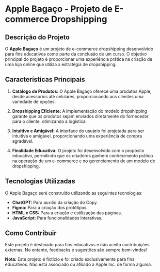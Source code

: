 # Apple Bagaço - Projeto de E-commerce Dropshipping

## Descrição do Projeto

O **Apple Bagaço** é um projeto de e-commerce dropshipping desenvolvido para fins educativos como parte da conclusão de um curso. O objetivo principal do projeto é proporcionar uma experiência prática na criação de uma loja online que utiliza a estratégia de dropshipping.

## Características Principais

1. **Catálogo de Produtos:** O Apple Bagaço oferece uma produtos Apple, desde acessórios até celulares, proporcionando aos clientes uma variedade de opções.

2. **Dropshipping Eficiente:** A implementação do modelo dropshipping garante que os produtos sejam enviados diretamente do fornecedor para o cliente, otimizando a logística.

3. **Intuitivo e Amigável:** A interface do usuário foi projetada para ser intuitiva e amigável, proporcionando uma experiência de compra agradável.

4. **Finalidade Educativa:** O projeto foi desenvolvido com o propósito educativo, permitindo que os criadores ganhem conhecimento prático na operação de um e-commerce e no gerenciamento de um modelo de dropshipping.

## Tecnologias Utilizadas

O Apple Bagaço será construído utilizando as seguintes tecnologias:

- **ChatGPT:** Para auxilio da criação do Copy.
- **Figma:** Para a criação dos protótipos.
- **HTML e CSS:** Para a criação e estilização das páginas.
- **JavaScript:** Para funcionalidades interativas.

## Como Contribuir

Este projeto é destinado para fins educativos e não aceita contribuições externas. No entanto, feedbacks e sugestões são sempre bem-vindos!

**Nota:** Este projeto é fictício e foi criado exclusivamente para fins educativos. Não está associado ou afiliado à Apple Inc. de forma alguma.
